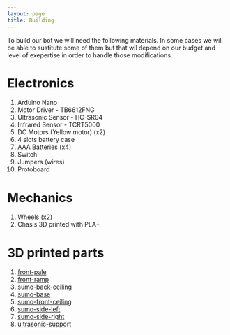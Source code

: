```yaml
---
layout: page
title: Building
---
```


To build our bot we will need the following materials. In some cases we will be able to sustitute some of them but that wil depend on our budget and level of exepertise in order to handle those modifications.

# Electronics
1. Arduino Nano
1. Motor Driver - TB6612FNG
1. Ultrasonic Sensor - HC-SR04
1. Infrared Sensor - TCRT5000
1. DC Motors (Yellow motor) (x2)
1. 4 slots battery case
1. AAA Batteries (x4)
1. Switch
1. Jumpers (wires)
1. Protoboard

# Mechanics
1. Wheels (x2)
1. Chasis 3D printed with PLA+

# 3D printed parts
1. [front-pale](https://github.com/MarceJara/FutureBot-MiniSumoBot/blob/gh-pages/assets/3d_models/front_pale.stl)
1. [front-ramp](https://github.com/MarceJara/FutureBot-MiniSumoBot/blob/gh-pages/assets/3d_models/front_ramp.stl)
1. [sumo-back-ceiling](https://github.com/MarceJara/FutureBot-MiniSumoBot/blob/gh-pages/assets/3d_models/sumo_back_ceiling.stl)
1. [sumo-base](https://github.com/MarceJara/FutureBot-MiniSumoBot/blob/gh-pages/assets/3d_models/sumo_base.stl)
1. [sumo-front-ceiling](https://github.com/MarceJara/FutureBot-MiniSumoBot/blob/gh-pages/assets/3d_models/sumo_front_ceiling.stl)
1. [sumo-side-left](https://github.com/MarceJara/FutureBot-MiniSumoBot/blob/gh-pages/assets/3d_models/sumo_side_left.stl)
1. [sumo-side-right](https://github.com/MarceJara/FutureBot-MiniSumoBot/blob/gh-pages/assets/3d_models/sumo_side_right.stl)
1. [ultrasonic-support](https://github.com/MarceJara/FutureBot-MiniSumoBot/blob/gh-pages/assets/3d_models/ultrasonic_support.stl)
